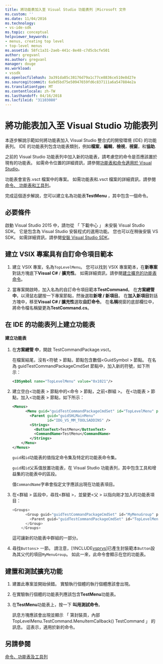 ```yaml
---
title: 將功能表加入至 Visual Studio 功能表列 |Microsoft 文件
ms.custom: ''
ms.date: 11/04/2016
ms.technology:
- vs-ide-sdk
ms.topic: conceptual
helpviewer_keywords:
- menus, creating top level
- top-level menus
ms.assetid: 58fc1a31-2aeb-441c-8e48-c7d5cbcfe501
author: gregvanl
ms.author: gregvanl
manager: douge
ms.workload:
- vssdk
ms.openlocfilehash: 3a391da85c38176d79a1c77ce8836ce510e8d27e
ms.sourcegitcommit: 6a9d5bd75e50947659fd6c837111a6a547884e2a
ms.translationtype: MT
ms.contentlocale: zh-TW
ms.lasthandoff: 04/16/2018
ms.locfileid: "31103080"
---
```

# <a name="adding-a-menu-to-the-visual-studio-menu-bar"></a>將功能表加入至 Visual Studio 功能表列
本逐步解說示範如何將功能表加入 Visual Studio 整合式的開發環境 (IDE) 的功能表列。 IDE 的功能表列包含功能表類別，例如**檔案**，**編輯**，**檢視**，**視窗**，和**協助**.  
  
 之前的 Visual Studio 功能表列中加入新的功能表，請考慮您的命令是否應該置於現有的功能表。 如需命令位置的詳細資訊，請參閱[功能表和命令適用於 Visual Studio](../extensibility/ux-guidelines/menus-and-commands-for-visual-studio.md)。  
  
 功能表會宣告.vsct 檔案中的專案。 如需功能表和.vsct 檔案的詳細資訊，請參閱[命令、 功能表和工具列](../extensibility/internals/commands-menus-and-toolbars.md)。  
  
 完成這個逐步解說，您可以建立名為功能表**TestMenu** ，其中包含一個命令。  
  
## <a name="prerequisites"></a>必要條件  
 啟動 Visual Studio 2015 中，請勿從 「 下載中心 」 未安裝 Visual Studio SDK。 它是包含為 Visual Studio 安裝程式的選用功能。 您也可以在稍後安裝 VS SDK。 如需詳細資訊，請參閱[安裝 Visual Studio SDK](../extensibility/installing-the-visual-studio-sdk.md)。  
  
## <a name="creating-a-vsix-project-that-has-a-custom-command-item-template"></a>建立 VSIX 專案具有自訂命令項目範本  
  
1.  建立 VSIX 專案，名為`TopLevelMenu`。 您可以找到 VSIX 專案範本，在**新專案**對話方塊底下**Visual C#** / **擴充性**。  如需詳細資訊，請參閱[建立擴充的功能表命令](../extensibility/creating-an-extension-with-a-menu-command.md)。  
  
2.  當專案開啟時，加入名為的自訂命令項目範本**TestCommand**。 在**方案總管 中**，以滑鼠右鍵按一下專案節點，然後選取**新增 / 新項目**。 在**加入新項目**對話方塊中，移至**Visual C# / 擴充性**選取**自訂命令**。 在**名稱**視窗的底部欄位中，將命令檔名稱變更為**TestCommand.cs**。  
  
## <a name="creating-a-menu-on-the-ide-menu-bar"></a>在 IDE 的功能表列上建立功能表  
  
#### <a name="to-create-a-menu"></a>建立功能表  
  
1.  在**方案總管 中**，開啟 TestCommandPackage.vsct。  
  
     在檔案結尾，沒有\<符號 > 節點，節點包含數個\<GuidSymbol > 節點。 在名為 guidTestCommandPackageCmdSet 節點中，加入新的符號，如下所示：  
  
    ```xml  
    <IDSymbol name="TopLevelMenu" value="0x1021"/>  
    ```  
  
2.  建立空白\<功能表 > 節點中的\<命令 > 節點，之前\<群組 >。 在\<功能表 > 節點，加入\<功能表 > 節點，如下所示：  
  
    ```xml  
    <Menus>  
          <Menu guid="guidTestCommandPackageCmdSet" id="TopLevelMenu" priority="0x700" type="Menu">  
            <Parent guid="guidSHLMainMenu"  
                    id="IDG_VS_MM_TOOLSADDINS" />  
            <Strings>  
              <ButtonText>TestMenu</ButtonText>  
              <CommandName>TestMenu</CommandName>  
            </Strings>  
        </Menu>  
    </Menus>  
    ```  
  
     `guid`和`id`功能表的值指定命令集及特定的功能表命令集。  
  
     `guid`和`id`父系值放置功能表，在 Visual Studio 功能表列，其中包含工具和增益集的功能表中的區段。  
  
     值`CommandName`字串會指定文字應該出現在功能表項目。  
  
3.  在\<群組 > 區段中，尋找\<群組 >，並變更\<父 > 以指向剛才加入的功能表項目：  
  
    ```csharp  
    <Groups>  
          <Group guid="guidTestCommandPackageCmdSet" id="MyMenuGroup" priority="0x0600">  
            <Parent guid="guidTestCommandPackageCmdSet" id="TopLevelMenu"/>  
          </Group>  
        </Groups>  
    ```  
  
     這可讓新的功能表中群組的一部分。  
  
4.  尋找`Buttons`> 一節。 請注意，[!INCLUDE[vsprvs](../code-quality/includes/vsprvs_md.md)]已產生封裝範本`Button`設為其父代的項目`MyMenuGroup`。 如此一來，此命令會顯示在您的功能表。  
  
## <a name="building-and-testing-the-extension"></a>建置和測試擴充功能  
  
1.  建置此專案並開始偵錯。 實驗執行個體的執行個體應該會出現。  
  
2.  在實驗執行個體的功能表列應該包含**TestMenu**功能表。  
  
3.  在**TestMenu**功能表上，按一下 **叫用測試命令**。  
  
     訊息方塊應該會出現並顯示 「 第封裝頁，內部 TopLevelMenu.TestCommand.MenuItemCallback() TestCommand 」 的訊息。 這表示，適用於新的命令。  
  
## <a name="see-also"></a>另請參閱  
 [命令、功能表及工具列](../extensibility/internals/commands-menus-and-toolbars.md)
